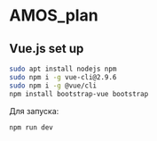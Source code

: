 # AMOS_plan
## Vue.js set up
```bash
sudo apt install nodejs npm
sudo npm i -g vue-cli@2.9.6
sudo npm i -g @vue/cli
npm install bootstrap-vue bootstrap

```  
Для запуска:
```bash
npm run dev
```